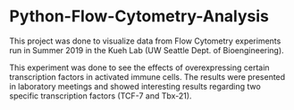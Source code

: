 # Python-Flow-Cytometry-Analysis

This project was done to visualize data from Flow Cytometry experiments run in Summer 2019 in the Kueh Lab (UW Seattle Dept. of Bioengineering).

This experiment was done to see the effects of overexpressing certain transcription factors in activated immune cells. The results were presented in laboratory meetings and showed interesting results regarding two specific transcription factors (TCF-7 and Tbx-21).
